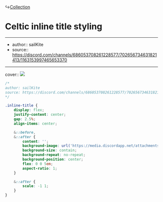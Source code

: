 ↪[Collection](Collection.md)

# Celtic inline title styling

---

- author:: sailKite
- source:: https://discord.com/channels/686053708261228577/702656734631821413/1163153997465653370

---

cover:: ![](https://i.imgur.com/cMSMue3.png)

```css
/*
author: sailKite
source: https://discord.com/channels/686053708261228577/702656734631821413/1163153997465653370
*/

.inline-title {
    display: flex;
    justify-content: center;
    gap: 2.5%;
    align-items: center;

    &::before,
    &::after {
        content: '';
        background-image: url('https://media.discordapp.net/attachments/702656734631821413/1163152299464605909/Obsiidan_border_detail.png?ex=653e88fe&is=652c13fe&hm=0213a2468a424a48e898c3a02a621c9e0a102b902fd8fb6e48fa8bd43d8c1cd3&=&width=300&height=147');
        background-size: contain;
        background-repeat: no-repeat;
        background-position: center;
        flex: 0 0 5em;
        aspect-ratio: 1;
    }

    &::after {
        scale: -1 1;
    }
}
```
